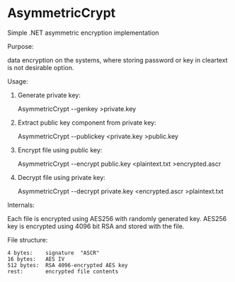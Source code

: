 AsymmetricCrypt
===============

Simple .NET asymmetric encryption implementation

Purpose:

data encryption on the systems, where storing password or key in cleartext is not desirable option.


Usage:

1. Generate private key:

    AsymmetricCrypt --genkey >private.key

2. Extract public key component from private key:

    AsymmetricCrypt --publickey <private.key >public.key

3. Encrypt file using public key:   

    AsymmetricCrypt --encrypt public.key <plaintext.txt >encrypted.ascr
   
4. Decrypt file using private key:

    AsymmetricCrypt --decrypt private.key <encrypted.ascr >plaintext.txt


Internals:

Each file is encrypted using AES256 with randomly generated key. AES256 key is encrypted using 4096
bit RSA and stored with the file.

File structure:

    4 bytes:    signature  "ASCR"
    16 bytes:   AES IV
    512 bytes:  RSA 4096-encrypted AES key
    rest:       encrypted file contents

